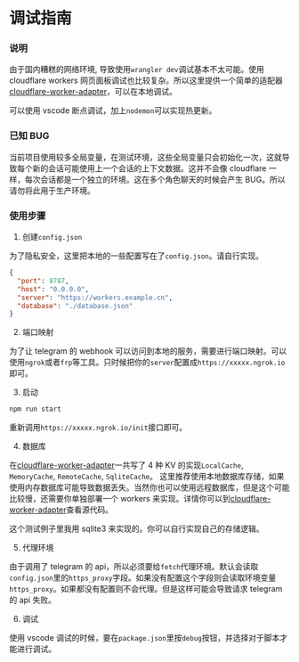 # 调试指南

### 说明

由于国内糟糕的网络环境, 导致使用`wrangler dev`调试基本不太可能。使用 cloudflare workers 网页面板调试也比较复杂。所以这里提供一个简单的适配器[cloudflare-worker-adapter](https://github.com/tbxark/cloudflare-worker-adapter)，可以在本地调试。

可以使用 vscode 断点调试，加上`nodemon`可以实现热更新。

### 已知 BUG

当前项目使用较多全局变量，在测试环境，这些全局变量只会初始化一次，这就导致每个新的会话可能使用上一个会话的上下文数据。这并不会像 cloudflare 一样，每次会话都是一个独立的环境。这在多个角色聊天的时候会产生 BUG。所以请勿将此用于生产环境。

### 使用步骤

1. 创建`config.json`

为了隐私安全，这里把本地的一些配置写在了`config.json`。请自行实现。

```json
{
  "port": 8787,
  "host": "0.0.0.0",
  "server": "https://workers.example.cn",
  "database": "./database.json"
}
```

2. 端口映射

为了让 telegram 的 webhook 可以访问到本地的服务，需要进行端口映射。可以使用`ngrok`或者`frp`等工具。只时候把你的`server`配置成`https://xxxxx.ngrok.io`即可。

3. 启动

```bash
npm run start
```

重新调用`https://xxxxx.ngrok.io/init`接口即可。

4. 数据库

在[cloudflare-worker-adapter](https://github.com/tbxark/cloudflare-worker-adapter)一共写了 4 种 KV 的实现`LocalCache`, `MemoryCache`, `RemoteCache`, `SqliteCache`。
这里推荐使用本地数据库存储，如果使用内存数据库可能导致数据丢失。当然你也可以使用远程数据库，但是这个可能比较慢，还需要你单独部署一个 workers 来实现。详情你可以到[cloudflare-worker-adapter](https://github.com/tbxark/cloudflare-worker-adapter)查看源代码。

这个测试例子里我用 sqlite3 来实现的。你可以自行实现自己的存储逻辑。

5. 代理环境

由于调用了 telegram 的 api，所以必须要给`fetch`代理环境。默认会读取`config.json`里的`https_proxy`字段。如果没有配置这个字段则会读取环境变量`https_proxy`。如果都没有配置则不会代理。但是这样可能会导致请求 telegram 的 api 失败。

6. 调试

使用 vscode 调试的时候，要在`package.json`里按`debug`按钮，并选择对于脚本才能进行调试。
